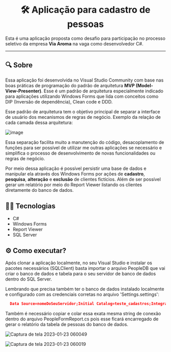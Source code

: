 <h1 align="center"> 🛠️ Aplicação para cadastro de pessoas </h1>
Esta é uma aplicação proposta como desafio para participação no processo seletivo
da empresa <b>Via Aroma</b> na vaga como desenvolvedor C#.
<hr />

## 🔍 Sobre
Essa aplicação foi desenvolvida no Visual Studio Community com base nas boas práticas de programação do padrão de arquitetura **MVP (Model-View-Presenter)**.
Esse é um padrão de arquitetura especialmente indicado para aplicações utilizando Windows Forms que lida com conceitos como DIP (Inversão de dependência), Clean code e DDD.

Esse padrão de arquitetura tem o  objetivo principal de separar a interface de usuário dos mecanismos de regras de negócio. Exemplo da relação de cada camada dessa arquitetura:

![image](https://user-images.githubusercontent.com/22736436/214003296-6ed66d60-99f2-45fa-a587-54690d5fb6c4.png)

Essa separação facilita muito a manutenção do código, desacoplamento de funções para ser possível de utilizar me outras aplicações se necessário e simplifica o processo de desenvolvimento de novas funcionalidades ou regras de negócio.

Por meio dessa aplicação é possível persistir uma base de dados e manipular ela através dos Windows Forms por ações de **cadastro**, **pesquisa**, **alteração** e **exclusão** de clientes fictícios. Além de ser possível gerar um relatório por meio do Report Viewer listando os clientes diretamente do banco de dados.

## 🧑‍💻 Tecnologias
* C# 
* Windows Forms
* Report Viewer
* SQL Server

## ⚙️ Como executar?
Após clonar a aplicação localmente, no seu Visual Studio e instalar os pacotes necessários (SQLClient) basta importar o arquivo PeopleDB que vai criar o banco de dados e tabela para o seu servidor de banco de dados dentro do SQL Server.

Lembrando que precisa também ter o banco de dados instalado localmente e configurado com as credenciais corretas no arquivo 'Settings.settings':

```json
  Data Source=nomeDoSeuServidor;Initial Catalog=teste_cadastros;Integrated Security=True;Encrypt=False
```

Também é necessário copiar e colar essa exata mesma string de conexão dentro do arquivo PeopleFormReport.cs pois esse ficará encarregado de gerar o relatório da tabela de pessoas do banco de dados.

![Captura de tela 2023-01-23 060049](https://user-images.githubusercontent.com/22736436/214005318-f71bcf3b-fb6e-4cb2-a8a1-3118b93fdcec.png)

![Captura de tela 2023-01-23 060019](https://user-images.githubusercontent.com/22736436/214005220-669f497e-39cc-4b33-86c5-a7af37ac9017.png)
